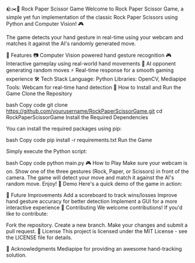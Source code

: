 🪨✂️📄 Rock Paper Scissor Game
Welcome to Rock Paper Scissor Game, a simple yet fun implementation of the classic Rock Paper Scissors using Python and Computer Vision! 🎮

The game detects your hand gesture in real-time using your webcam and matches it against the AI's randomly generated move.

🌟 Features
📷 Computer Vision powered hand gesture recognition
🎮 Interactive gameplay using real-world hand movements
🧠 AI opponent generating random moves
⚡ Real-time response for a smooth gaming experience
🛠️ Tech Stack
Language: Python
Libraries: OpenCV, Mediapipe
Tools: Webcam for real-time hand detection
🚀 How to Install and Run the Game
Clone the Repository

bash
Copy code
git clone https://github.com/yourusername/RockPaperScissorGame.git
cd RockPaperScissorGame
Install the Required Dependencies

You can install the required packages using pip:

bash
Copy code
pip install -r requirements.txt
Run the Game

Simply execute the Python script:

bash
Copy code
python main.py
🎮 How to Play
Make sure your webcam is on.
Show one of the three gestures (Rock, Paper, or Scissors) in front of the camera.
The game will detect your move and match it against the AI's random move.
Enjoy!
📸 Demo
Here's a quick demo of the game in action:



🔮 Future Improvements
Add a scoreboard to track wins/losses
Improve hand gesture accuracy for better detection
Implement a GUI for a more interactive experience
🤝 Contributing
We welcome contributions! If you'd like to contribute:

Fork the repository.
Create a new branch.
Make your changes and submit a pull request.
📜 License
This project is licensed under the MIT License - see the LICENSE file for details.

👏 Acknowledgments
Mediapipe for providing an awesome hand-tracking solution.
